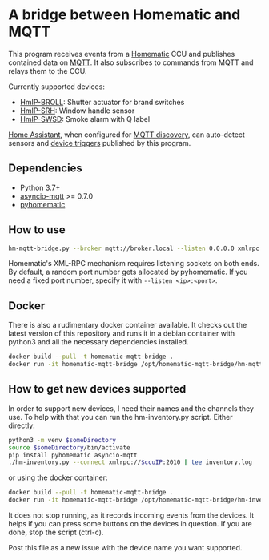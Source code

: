 # A bridge between Homematic and MQTT
This program receives events from a [Homematic](https://www.eq-3.de/produkte/homematic.html) CCU and publishes contained data on [MQTT](https://mqtt.org/). It also subscribes to commands from MQTT and relays them to the CCU.

Currently supported devices:
* [HmIP-BROLL](https://www.homematic-ip.com/en/products/detail/homematic-ip-shutter-actuator-for-brand-switches.html): Shutter actuator for brand switches
* [HmIP-SRH](https://www.homematic-ip.com/en/products/detail/homematic-ip-window-handle-sensor.html): Window handle sensor
* [HmIP-SWSD](https://www.homematic-ip.com/en/products/detail/homematic-ip-smoke-alarm-with-q-lable.html): Smoke alarm with Q label

[Home Assistant](https://www.home-assistant.io/), when configured for [MQTT discovery](https://www.home-assistant.io/docs/mqtt/discovery/), can auto-detect sensors and [device triggers](https://www.home-assistant.io/integrations/device_trigger.mqtt/) published by this program.

## Dependencies
* Python 3.7+
* [asyncio-mqtt](https://pypi.org/project/asyncio-mqtt/) >= 0.7.0
* [pyhomematic](https://pypi.org/project/pyhomematic/)

## How to use
```sh
hm-mqtt-bridge.py --broker mqtt://broker.local --listen 0.0.0.0 xmlrpc://ccu.local:2010
```
Homematic's XML-RPC mechanism requires listening sockets on both ends. By default, a random port number gets allocated by pyhomematic. If you need a fixed port number, specify it with `--listen <ip>:<port>`.

## Docker
There is also a rudimentary docker container available. It checks out the latest version of this repository and runs it in a debian container with python3 and all the necessary dependencies installed.
```sh
docker build --pull -t homematic-mqtt-bridge .
docker run -it homematic-mqtt-bridge /opt/homematic-mqtt-bridge/hm-mqtt-bridge.py ....
```

## How to get new devices supported
In order to support new devices, I need their names and the channels they use. To help with that you can run the hm-inventory.py script. Either directly:
```sh
python3 -m venv $someDirectory
source $someDirectory/bin/activate
pip install pyhomematic asyncio-mqtt
./hm-inventory.py --connect xmlrpc://$ccuIP:2010 | tee inventory.log
```
or using the docker container:
```sh
docker build --pull -t homematic-mqtt-bridge .
docker run -it homematic-mqtt-bridge /opt/homematic-mqtt-bridge/hm-inventory.py --connect xmlrpc://$ccuIP:2010 | tee inventory.log
```

It does not stop running, as it records incoming events from the devices. It helps if you can press some buttons on the devices in question. If you are done, stop the script (ctrl-c).

Post this file as a new issue with the device name you want supported.
